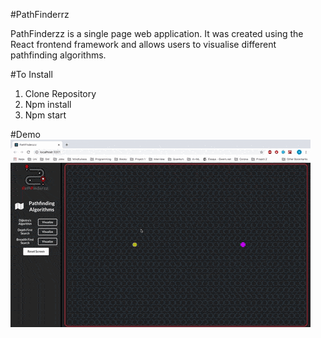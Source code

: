 #PathFinderrz 

PathFinderzz is a single page web application. 
It was created using the React frontend framework and allows users to visualise different pathfinding algorithms.

#To Install
1. Clone Repository 
2. Npm install 
3. Npm start

#Demo
![](PathFinderzz.gif)
